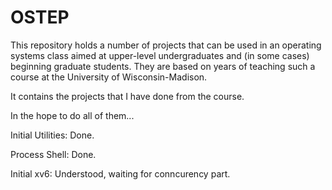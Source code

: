 # OSTEP

This repository holds a number of projects that can be used in an operating systems class aimed at upper-level undergraduates and (in some cases) beginning graduate students. They are based on years of teaching such a course at the University of Wisconsin-Madison.

It contains the projects that I have done from the course.

In the hope to do all of them...


Initial Utilities: Done.

Process Shell: Done.

Initial xv6: Understood, waiting for conncurency part.
